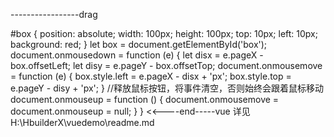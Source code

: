 -----------------drag
	<div id="box"></div>
	#box {
		position: absolute;
		width: 100px;
		height: 100px;
		top: 10px;
		left: 10px;
		background: red;
	}
	let box = document.getElementById('box');
    document.onmousedown = function (e) {
		let disx = e.pageX - box.offsetLeft;
		let disy = e.pageY - box.offsetTop;
		document.onmousemove = function (e) {
			box.style.left = e.pageX - disx + 'px';
			box.style.top = e.pageY - disy + 'px';
		}
		//释放鼠标按钮，将事件清空，否则始终会跟着鼠标移动
		document.onmouseup = function () {
			document.onmousemove = document.onmouseup = null;
		}
	}
<<----end-----vue
详见H:\HbuilderX\vuedemo\readme.md

